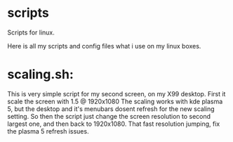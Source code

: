# scripts
Scripts for linux.

Here is all my scripts and config files what i use on my linux boxes.

# scaling.sh:
This is very simple script for my second screen, on my X99 desktop.
First it scale the screen with 1.5 @ 1920x1080
The scaling works with kde plasma 5, but the desktop and it's menubars dosent refresh for the new scaling setting.
So then the script just change the screen resolution to second largest one, and then back to 1920x1080.
That fast resolution jumping, fix the plasma 5 refresh issues.
